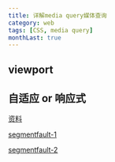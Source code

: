 ```yaml
---
title: 详解media query媒体查询
category: web
tags: [CSS, media query]
monthLast: true
---
```


## viewport

## 自适应 or 响应式

[资料](https://www.baidu.com/s?wd=%E8%87%AA%E9%80%82%E5%BA%94%20%E5%93%8D%E5%BA%94%E5%BC%8F&rsv_spt=1&rsv_iqid=0x93a7e6460000408a&issp=1&f=8&rsv_bp=0&rsv_idx=2&ie=utf-8&tn=baiduhome_pg&rsv_enter=1&rsv_sug3=39&rsv_sug1=25&rsv_sug6=13&rsv_t=d59cwU%2B1h2wyzhmC04HldihKzpYmSlGfbhJRt%2BSnFu3VLfMfkYP0VC75mRl8o7fpwjHt&rsv_sug2=0&inputT=10082668&rsv_sug4=10082669)

[segmentfault-1](http://segmentfault.com/q/1010000000333168#a-1020000000333198)

[segmentfault-2](http://segmentfault.com/q/1010000000466132)